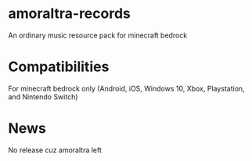 # amoraltra-records

An ordinary music resource pack for minecraft bedrock

# Compatibilities

For minecraft bedrock only (Android, iOS, Windows 10, Xbox, Playstation, and Nintendo Switch)

# News

No release cuz amoraltra left
